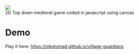 <img src="https://raw.githubusercontent.com/nikotomad/village-guardians/master/images/logo.png" /><br>
2D Top down medieval game coded in javascript using canvas<br>
# Demo
Play it here: https://nikotomad.github.io/village-guardians
